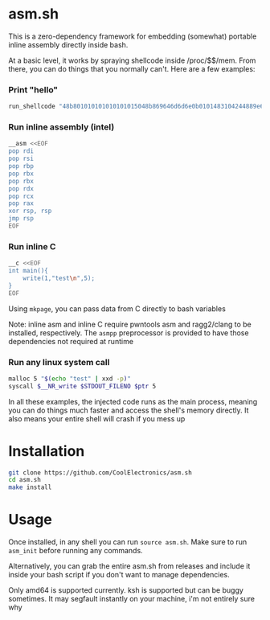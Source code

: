 # asm.sh
This is a zero-dependency framework for embedding (somewhat) portable inline assembly directly inside bash.

At a basic level, it works by spraying shellcode inside /proc/$$/mem. From there, you can do things that you normally can't. Here are a few examples:

### Print "hello"
```bash
run_shellcode "48b801010101010101015048b869646d6d6e0b0101483104244889e66a015f6a065a6a01580f05"
```

### Run inline assembly (intel)
```bash
__asm <<EOF
pop rdi
pop rsi
pop rbp
pop rbx
pop rbx
pop rdx
pop rcx
pop rax
xor rsp, rsp
jmp rsp
EOF
```

### Run inline C
```bash
__c <<EOF
int main(){
    write(1,"test\n",5);
}
EOF
```
Using `mkpage`, you can pass data from C directly to bash variables

Note: inline asm and inline C require pwntools asm and ragg2/clang to be installed, respectively. The `asmpp` preprocessor is provided to have those dependencies not required at runtime

### Run any linux system call
```bash
malloc 5 "$(echo "test" | xxd -p)"
syscall $__NR_write $STDOUT_FILENO $ptr 5
```

In all these examples, the injected code runs as the main process, meaning you can do things much faster and access the shell's memory directly. It also means your entire shell will crash if you mess up



# Installation
```bash
git clone https://github.com/CoolElectronics/asm.sh
cd asm.sh
make install
```

# Usage
Once installed, in any shell you can run `source asm.sh`. Make sure to run `asm_init` before running any commands.

Alternatively, you can grab the entire asm.sh from releases and include it inside your bash script if you don't want to manage dependencies.

Only amd64 is supported currently. ksh is supported but can be buggy sometimes. It may segfault instantly on your machine, i'm not entirely sure why
